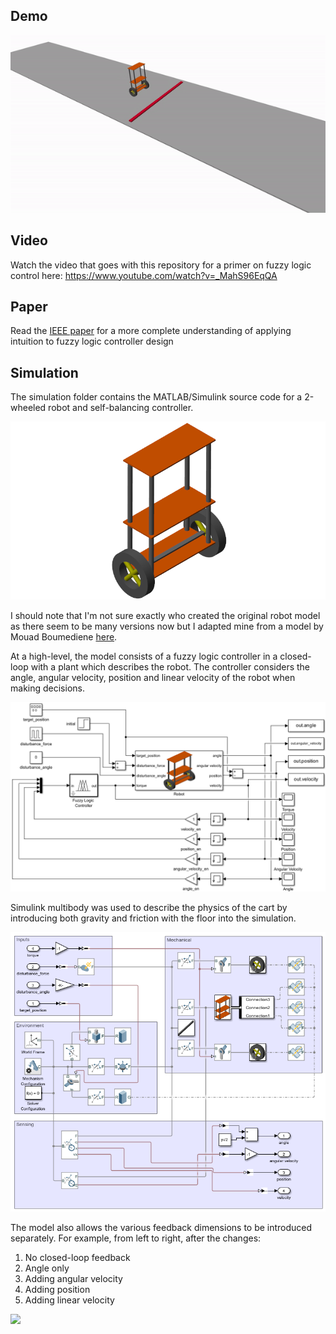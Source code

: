 
## Demo

![](docs/demo.gif)

## Video
Watch the video that goes with this repository for a primer on fuzzy logic control here: https://www.youtube.com/watch?v=_MahS96EqQA

## Paper
Read the [IEEE paper](docs/IntuitiveFuzzyLogicControllerDesignUsingMATLABSimulink.pdf) for a more complete understanding of applying intuition to fuzzy logic controller design 

## Simulation
The simulation folder contains the MATLAB/Simulink source code for a 2-wheeled robot and self-balancing controller.

![2-wheeled cart](simulation/robot.png)

I should note that I'm not sure exactly who created the original robot model as there seem to be many versions now but I adapted mine from a model by Mouad Boumediene [here](https://www.mathworks.com/matlabcentral/fileexchange/88768-two-wheeled-self-balancing-robot).

At a high-level, the model consists of a fuzzy logic controller in a closed-loop with a plant which describes the robot. The controller considers the angle, angular velocity, position and linear velocity of the robot when making decisions.

![loop](docs/control_loop_diagram.png)

Simulink multibody was used to describe the physics of the cart by introducing both gravity and friction with the floor into the simulation.

![plant](docs/robot_diagram.png)

The model also allows the various feedback dimensions to be introduced separately. For example, from left to right, after the changes:
1. No closed-loop feedback
2. Angle only
3. Adding angular velocity
4. Adding position
5. Adding linear velocity

![](docs/adding_control.gif)
